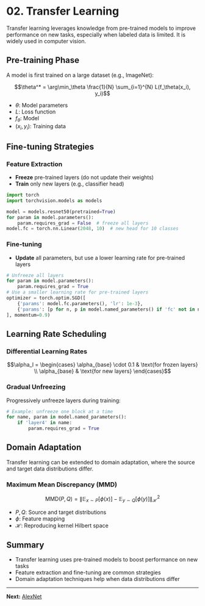 # 02. Transfer Learning

Transfer learning leverages knowledge from pre-trained models to improve performance on new tasks, especially when labeled data is limited. It is widely used in computer vision.

## Pre-training Phase

A model is first trained on a large dataset (e.g., ImageNet):

```math
\theta^* = \arg\min_\theta \frac{1}{N} \sum_{i=1}^{N} L(f_\theta(x_i), y_i)
```

- $`\theta`$: Model parameters
- $`L`$: Loss function
- $`f_\theta`$: Model
- $`(x_i, y_i)`$: Training data

## Fine-tuning Strategies

### Feature Extraction
- **Freeze** pre-trained layers (do not update their weights)
- **Train** only new layers (e.g., classifier head)

```python
import torch
import torchvision.models as models

model = models.resnet50(pretrained=True)
for param in model.parameters():
    param.requires_grad = False  # freeze all layers
model.fc = torch.nn.Linear(2048, 10)  # new head for 10 classes
```

### Fine-tuning
- **Update** all parameters, but use a lower learning rate for pre-trained layers

```python
# Unfreeze all layers
for param in model.parameters():
    param.requires_grad = True
# Use a smaller learning rate for pre-trained layers
optimizer = torch.optim.SGD([
    {'params': model.fc.parameters(), 'lr': 1e-3},
    {'params': [p for n, p in model.named_parameters() if 'fc' not in n], 'lr': 1e-4}
], momentum=0.9)
```

## Learning Rate Scheduling

### Differential Learning Rates

```math
\alpha_l = \begin{cases}
\alpha_{base} \cdot 0.1 & \text{for frozen layers} \\
\alpha_{base} & \text{for new layers}
\end{cases}
```

### Gradual Unfreezing

Progressively unfreeze layers during training:

```python
# Example: unfreeze one block at a time
for name, param in model.named_parameters():
    if 'layer4' in name:
        param.requires_grad = True
```

## Domain Adaptation

Transfer learning can be extended to domain adaptation, where the source and target data distributions differ.

### Maximum Mean Discrepancy (MMD)

```math
\text{MMD}(P, Q) = \left\|\mathbb{E}_{x \sim P}[\phi(x)] - \mathbb{E}_{y \sim Q}[\phi(y)]\right\|_{\mathcal{H}}^2
```

- $`P, Q`$: Source and target distributions
- $`\phi`$: Feature mapping
- $`\mathcal{H}`$: Reproducing kernel Hilbert space

## Summary
- Transfer learning uses pre-trained models to boost performance on new tasks
- Feature extraction and fine-tuning are common strategies
- Domain adaptation techniques help when data distributions differ

---

**Next:** [AlexNet](03_AlexNet.md) 